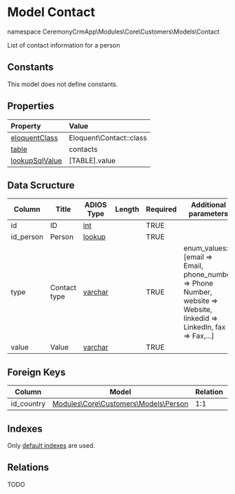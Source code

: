 # Model Contact

namespace CeremonyCrmApp\Modules\Core\Customers\Models\Contact

List of contact information for a person

## Constants

This model does not define constants.

## Properties

| Property                                                                                 | Value                   |
| :--------------------------------------------------------------------------------------- | :---------------------- |
| [eloquentClass](https://docs.wai.blue/adios-framework/models/properties#eloquentClass)   | Eloquent\Contact::class |
| [table](https://docs.wai.blue/adios-framework/models/properties#table)                   | contacts                |
| [lookupSqlValue](https://docs.wai.blue/adios-framework/models/properties#lookupSqlValue) | [TABLE].value           |

## Data Scructure

| Column    | Title        | ADIOS Type                                                                 | Length | Required | Additional parameters                                                                                                 |
| --------- | ------------ | -------------------------------------------------------------------------- | ------ | -------- | --------------------------------------------------------------------------------------------------------------------- |
| id        | ID           | [int](https://docs.wai.blue/adios-framework/models/attributes#int)         |        | TRUE     |                                                                                                                       |
| id_person | Person       | [lookup](https://docs.wai.blue/adios-framework/models/attributes#lookup)   |        | TRUE     |                                                                                                                       |
| type      | Contact type | [varchar](https://docs.wai.blue/adios-framework/models/attributes#varchar) |        | TRUE     | enum_values: [email => Email, phone_number => Phone Number, website => Website, linkedid => LinkedIn, fax => Fax,...] |
| value     | Value        | [varchar](https://docs.wai.blue/adios-framework/models/attributes#varchar) |        | TRUE     |                                                                                                                       |

## Foreign Keys

| Column     | Model                                                                                       | Relation | OnUpdate | OnDelete |
| ---------- | ------------------------------------------------------------------------------------------- | -------- | -------- | -------- |
| id_country | [Modules\Core\Customers\Models\Person](person.md../modules/core/customers/models/Person.md) | 1:1      | Cascade  | Restrict |

## Indexes

Only [default indexes](https://docs.wai.blue/adios-framework/default-indexes) are used.

## Relations

TODO

